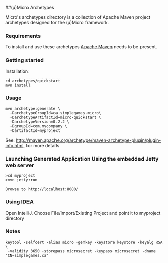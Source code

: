 ##(µ)Micro Archetypes

Micro's archetypes directory is a collection of Apache Maven project archetypes designed for the (µ)Micro framework.


### Requirements
To install and use these archetypes [Apache Maven](http://maven.apache.org) needs to be present.


### Getting started
Installation:

    cd archetypes/quickstart
    mvn install

### Usage

    mvn archetype:generate \
      -DarchetypeGroupId=ca.simplegames.micro\
      -DarchetypeArtifactId=micro-quickstart \
      -DarchetypeVersion=0.2.2 \
      -DgroupId=com.mycompany \
      -DartifactId=myproject

See: http://maven.apache.org/archetype/maven-archetype-plugin/plugin-info.html, for more details


### Launching Generated Application Using the embedded Jetty web server

    >cd myproject
    >mvn jetty:run

    Browse to http://localhost:8080/

### Using IDEA

Open IntelliJ. Choose File/Import/Existing Project and point it to myproject directory

### Notes

    keytool -selfcert -alias micro -genkey -keystore keystore -keyalg RSA  \
     -validity 3650 -storepass microsecret -keypass microsecret -dname "CN=simplegames.ca"
